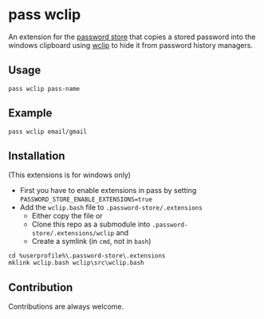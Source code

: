 # pass wclip

An extension for the [password store](https://www.passwordstore.org/) that copies a stored password into the windows clipboard using [wclip](https://github.com/palortoff/wclip) to hide it from password history managers.

## Usage
```
pass wclip pass-name
```

## Example
```
pass wclip email/gmail
```

## Installation
(This extensions is for windows only)
- First you have to enable extensions in pass by setting ``PASSWORD_STORE_ENABLE_EXTENSIONS=true``
- Add the `wclip.bash` file to `.password-store/.extensions`
  - Either copy the file or
  - Clone this repo as a submodule into `.password-store/.extensions/wclip` and
  - Create a symlink (in `cmd`, not in `bash`)
```
cd %userprofile%\.password-store\.extensions
mklink wclip.bash wclip\src\wclip.bash
```

## Contribution

Contributions are always welcome.
